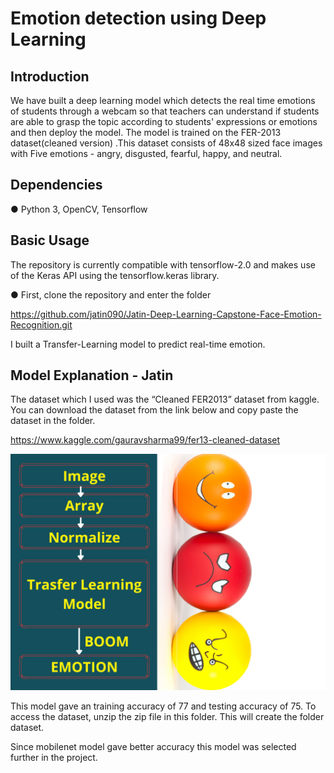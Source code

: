 # Emotion detection using Deep Learning
## Introduction
We have built a deep learning model which detects the real time emotions of students through a webcam so that teachers can understand if students are able to grasp the topic according to students' expressions or emotions and then deploy the model. The model is trained on the FER-2013 dataset(cleaned version) .This dataset consists of 48x48 sized face images with Five emotions - angry, disgusted, fearful, happy, and neutral.
## Dependencies
●	Python 3, OpenCV, Tensorflow

## Basic Usage
The repository is currently compatible with tensorflow-2.0 and makes use of the Keras API using the tensorflow.keras library.

●	First, clone the repository and enter the folder

https://github.com/jatin090/Jatin-Deep-Learning-Capstone-Face-Emotion-Recognition.git

I built a Transfer-Learning model to predict real-time emotion.

## Model Explanation - Jatin
The dataset which I used was the “Cleaned FER2013”  dataset from kaggle. You can download the dataset from the link below and copy paste the dataset in the folder.

https://www.kaggle.com/gauravsharma99/fer13-cleaned-dataset

![](modelimage.png)

 
This model gave an training accuracy of 77 and testing accuracy of 75. To access the dataset, unzip the zip file in this folder. This will create the folder dataset.

Since mobilenet model gave better accuracy this model was selected  further in the project.

